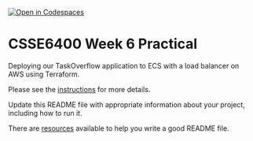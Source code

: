 [![Open in Codespaces](https://classroom.github.com/assets/launch-codespace-2972f46106e565e64193e422d61a12cf1da4916b45550586e14ef0a7c637dd04.svg)](https://classroom.github.com/open-in-codespaces?assignment_repo_id=19063098)
# CSSE6400 Week 6 Practical

Deploying our TaskOverflow application to ECS with a load balancer on AWS using Terraform.

Please see the [instructions](https://csse6400.uqcloud.net/practicals/week06.pdf) for more details.

Update this README file with appropriate information about your project, including how to run it.

There are [resources](https://www.makeareadme.com) available to help you write a good README file.